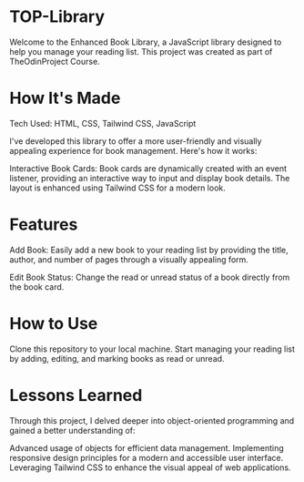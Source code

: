 # TOP-Library

Welcome to the Enhanced Book Library, a JavaScript library designed to help you manage your reading list. 
This project was created as part of TheOdinProject Course.

# How It's Made

Tech Used: HTML, CSS, Tailwind CSS, JavaScript

I've developed this library to offer a more user-friendly and visually appealing experience for book management. Here's how it works:

Interactive Book Cards: Book cards are dynamically created with an event listener, providing an interactive way to input and display book details. The layout is enhanced using Tailwind CSS for a modern look.

# Features

Add Book: Easily add a new book to your reading list by providing the title, author, and number of pages through a visually appealing form.

Edit Book Status: Change the read or unread status of a book directly from the book card.

# How to Use
Clone this repository to your local machine.
Start managing your reading list by adding, editing, and marking books as read or unread.

# Lessons Learned
Through this project, I delved deeper into object-oriented programming and gained a better understanding of:

Advanced usage of objects for efficient data management.
Implementing responsive design principles for a modern and accessible user interface.
Leveraging Tailwind CSS to enhance the visual appeal of web applications.
